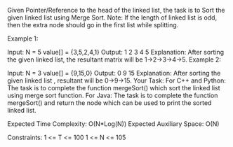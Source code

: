 Given Pointer/Reference to the head of the linked list, the task is to Sort the given linked list using Merge Sort.
Note: If the length of linked list is odd, then the extra node should go in the first list while splitting.

Example 1:

Input:
N = 5
value[]  = {3,5,2,4,1}
Output: 1 2 3 4 5
Explanation: After sorting the given
linked list, the resultant matrix
will be 1->2->3->4->5.
Example 2:

Input:
N = 3
value[]  = {9,15,0}
Output: 0 9 15
Explanation: After sorting the given
linked list , resultant will be
0->9->15.
Your Task:
For C++ and Python: The task is to complete the function mergeSort() which sort the linked list using merge sort function.
For Java: The task is to complete the function mergeSort() and return the node which can be used to print the sorted linked list.

Expected Time Complexity: O(N*Log(N))
Expected Auxiliary Space: O(N)

Constraints:
1 <= T <= 100
1 <= N <= 105
